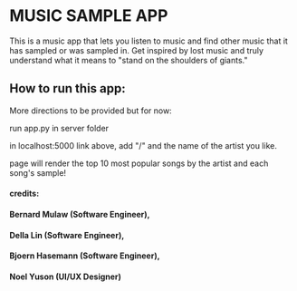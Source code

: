 # MUSIC SAMPLE APP

This is a music app that lets you listen to music and find other music that it has sampled or was sampled in. Get inspired by lost music and truly understand what it means to "stand on the shoulders of giants."

## How to run this app:

More directions to be provided but for now:

run app.py in server folder

in localhost:5000 link above, add "/" and the name of the artist you like. 

page will render the top 10 most popular songs by the artist and each song's sample!

#### credits: 

#### Bernard Mulaw (Software Engineer),

#### Della Lin (Software Engineer),

#### Bjoern Hasemann (Software Engineer),

#### Noel Yuson (UI/UX Designer)
